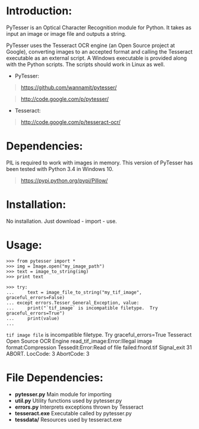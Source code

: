 Introduction:
============
PyTesser is an Optical Character Recognition module for Python. It takes 
as input an image or image file and outputs a string.

PyTesser uses the Tesseract OCR engine (an Open Source project at Google), 
converting images to an accepted format and calling the Tesseract 
executable as an external script. A Windows executable is provided 
along with the Python scripts. The scripts should work in Linux as well. 

+ PyTesser:

>https://github.com/wannamit/pytesser/

>http://code.google.com/p/pytesser/

+ Tesseract:

>http://code.google.com/p/tesseract-ocr/


Dependencies:
=============
PIL is required to work with images in memory. This version of PyTesser has been tested with Python 3.4 in Windows 10.
>https://pypi.python.org/pypi/Pillow/


Installation:
==============
No installation. Just download - import - use.

Usage:
================================

	>>> from pytesser import *
	>>> img = Image.open("my_image_path")
	>>> text = image_to_string(img)
	>>> print text

	>>> try:
	... 	text = image_file_to_string("my_tif_image", graceful_errors=False)
	... except errors.Tesser_General_Exception, value:
	... 	print("`tif_image` is incompatible filetype.  Try graceful_errors=True")
	... 	print(value)
	... 	

`tif image file` is incompatible filetype.  Try graceful_errors=True
Tesseract Open Source OCR Engine
read_tif_image:Error:Illegal image format:Compression
Tessedit:Error:Read of file failed:fnord.tif
Signal_exit 31 ABORT. LocCode: 3  AbortCode: 3


File Dependencies:
============================================
- __pytesser.py__	Main module for importing
- __util.py__		Utility functions used by pytesser.py
- __errors.py__	Interprets exceptions thrown by Tesseract
- __tesseract.exe__	Executable called by pytesser.py
- __tessdata/__	Resources used by tesseract.exe
